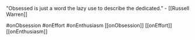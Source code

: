 "Obsessed is just a word the lazy use to describe the dedicated.” - [[Russell Warren]] 

#onObsession #onEffort #onEnthusiasm
[[onObsession]] [[onEffort]] [[onEnthusiasm]]